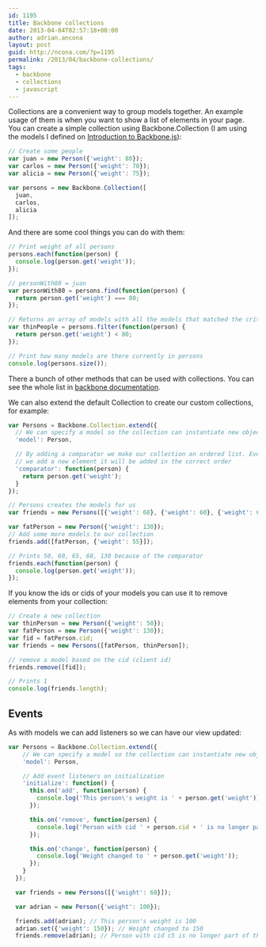 ```yaml
---
id: 1195
title: Backbone collections
date: 2013-04-04T02:57:18+00:00
author: adrian.ancona
layout: post
guid: http://ncona.com/?p=1195
permalink: /2013/04/backbone-collections/
tags:
  - backbone
  - collections
  - javascript
---
```

Collections are a convenient way to group models together. An example usage of them is when you want to show a list of elements in your page. You can create a simple collection using Backbone.Collection (I am using the models I defined on [Introduction to Backbone.js](http://ncona.com/2013/02/introduction-to-backbone-js/ "Introduction to Backbone.js")):

```js
// Create some people
var juan = new Person({'weight': 80});
var carlos = new Person({'weight': 70});
var alicia = new Person({'weight': 75});

var persons = new Backbone.Collection([
  juan,
  carlos,
  alicia
]);
```

<!--more-->

And there are some cool things you can do with them:

```js
// Print weight of all persons
persons.each(function(person) {
  console.log(person.get('weight'));
});

// personWith80 = juan
var personWith80 = persons.find(function(person) {
  return person.get('weight') === 80;
});

// Returns an array of models with all the models that matched the criteria
var thinPeople = persons.filter(function(person) {
  return person.get('weight') < 80;
});

// Print how many models are there currently in persons
console.log(persons.size());
```

There a bunch of other methods that can be used with collections. You can see the whole list in [backbone documentation](http://backbonejs.org/#Collection).

We can also extend the default Collection to create our custom collections, for example:

```js
var Persons = Backbone.Collection.extend({
  // We can specify a model so the collection can instantiate new objects for us
  'model': Person,

  // By adding a comparator we make our collection an ordered list. Every time
  // we add a new element it will be added in the correct order
  'comparator': function(person) {
    return person.get('weight');
  }
});

// Persons creates the models for us
var friends = new Persons([{'weight': 68}, {'weight': 60}, {'weight': 65}]);

var fatPerson = new Person({'weight': 130});
// Add some more models to our collection
friends.add([fatPerson, {'weight': 55}]);

// Prints 50, 60, 65, 68, 130 because of the comparator
friends.each(function(person) {
  console.log(person.get('weight'));
});
```

If you know the ids or cids of your models you can use it to remove elements from your collection:

```js
// Create a new collection
var thinPerson = new Person({'weight': 50});
var fatPerson = new Person({'weight': 130});
var fid = fatPerson.cid;
var friends = new Persons([fatPerson, thinPerson]);

// remove a model based on the cid (client id)
friends.remove([fid]);

// Prints 1
console.log(friends.length);
```

## Events

As with models we can add listeners so we can have our view updated:

```js
var Persons = Backbone.Collection.extend({
    // We can specify a model so the collection can instantiate new objects for us
    'model': Person,

    // Add event listeners on initialization
    'initialize': function() {
      this.on('add', function(person) {
        console.log('This person\'s weight is ' + person.get('weight'));
      });

      this.on('remove', function(person) {
        console.log('Person with cid ' + person.cid + ' is no longer part of the collection');
      });

      this.on('change', function(person) {
        console.log('Weight changed to ' + person.get('weight'));
      });
    }
  });

  var friends = new Persons([{'weight': 68}]);

  var adrian = new Person({'weight': 100});

  friends.add(adrian); // This person's weight is 100
  adrian.set({'weight': 150}); // Weight changed to 150
  friends.remove(adrian); // Person with cid c5 is no longer part of the collection
```
